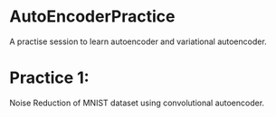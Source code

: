 # AutoEncoderPractice
A practise session to learn autoencoder and variational autoencoder.

# Practice 1:
Noise Reduction of MNIST dataset using convolutional autoencoder.
